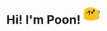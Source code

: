 <h1 align="center">
    Hi! I'm Poon!
    <img src="party_blob.gif" alt="Doge" width="40px" padding="0"/>
</h1>
<!--
**poon-zx/poon-zx** is a ✨ _special_ ✨ repository because its `README.md` (this file) appears on your GitHub profile.

Here are some ideas to get you started:

- 🔭 I’m currently working on ...
- 🌱 I’m currently learning ...
- 👯 I’m looking to collaborate on ...
- 🤔 I’m looking for help with ...
- 💬 Ask me about ...
- 📫 How to reach me: ...
- 😄 Pronouns: ...
- ⚡ Fun fact: ...
-->
[![Poon's GitHub stats](https://github-readme-stats.vercel.app/api?username=poon-zx)](https://github.com/anuraghazra/github-readme-stats)
![Leetcode Stats](https://leetcard.jacoblin.cool/poonzx?ext=heatmap)
